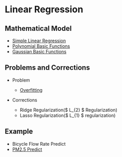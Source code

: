# Linear Regression

## Mathematical Model
* [Simple Linear Regression](Simple%20Linear%20Regression/Simple-Linear-Regression.md)
* [Polynomial Basic Functions](Polynomial%20Basic%20Functions/Polynomial-Basic-Functions.md)
* [Gaussian Basic Functions](Gaussian%20Basic%20Functions/gaussian_basic_functions.md)

## Problems and Corrections
* Problem
  * [Overfitting](Overfitting/overfitting.md)
  
* Corrections
  * Ridge Regularization($ L_{2} $ Regularization)
  * Lasso Regularization($ L_{1} $ regularization)

## Example
* Bicycle Flow Rate Predict
* [PM2.5 Predict](PM2.5/PM2.5.md)
